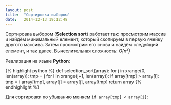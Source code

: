 ```yaml
---
layout: post
title:  "Сортировка выбором"
date:   2014-12-13 19:12:48
---
```

Сортировка выбором (**Selection sort**) работает так: просмотрим массив и найдём минимальный елемент, который скопируем в первую ячейку другого массива. Затем просмотрим его снова и найдём следуйщий елемент, и так далее.
Вычеслительная сложность: *O(n<sup>2</sup>)*

Реализация на языке **Python**:


{% highlight python %}
def selection_sort(array):
	for j in xrange(0, len(array)):
		tmp = j
		for i in xrange(j+1, len(array)):
			if array[tmp] > array[i]:
				tmp = i
		array[tmp], array[j] = array[j], array[tmp]
	return array
{% endhighlight %}

Для сортировки по убыванию меняем `if array[tmp] < array[i]:`